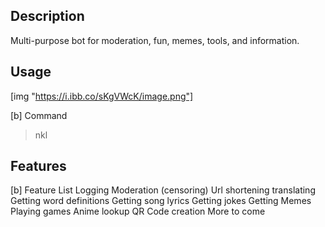 ## Description
Multi-purpose bot for moderation, fun, memes, tools, and information.

## Usage
[img "https://i.ibb.co/sKgVWcK/image.png"]

[b] Command
> nkl

## Features
[b] Feature List
Logging
Moderation (censoring)
Url shortening
translating
Getting word definitions
Getting song lyrics
Getting jokes
Getting Memes
Playing games
Anime lookup
QR Code creation
More to come